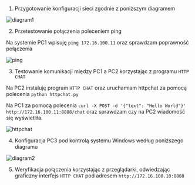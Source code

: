 1. Przygotowanie konfiguracji sieci zgodnie z poniższym diagramem

![diagram1](/ćwiczenia-3/cwiczenia3.svg)

2. Przetestowanie połączenia poleceniem ping

Na systemie PC1 wpisuję ``ping 172.16.100.11`` oraz sprawdzam poprawność połączenia

![ping](/ćwiczenia-3/ping.png)

3. Testowanie komunikacji między PC1 a PC2 korzystając z programu ``HTTP CHAT``

Na PC2 instaluję program ``HTTP CHAT`` oraz uruchamiam httpchat za pomocą polecenia ``python httpchat.py``

Na PC1 za pomocą polecenia ``curl -X POST -d '{"text": "Hello World"}' http://172.16.100.11:8888/chat`` oraz sprawdzam czy na PC2 wiadomość się wyświetliła.

![httpchat](/ćwiczenia-3/httpchat.png)

4. Konfiguracja PC3 pod kontrolą systemu Windows według poniższego diagramu

![diagram2](/ćwiczenia-3/cwiczenia3.1.svg)

5. Weryfikacja połączenia korzystając z przeglądarki, odwiedzając graficzny interfejs ``HTTP CHAT`` pod adresem ``http://172.16.100.10:8888``
